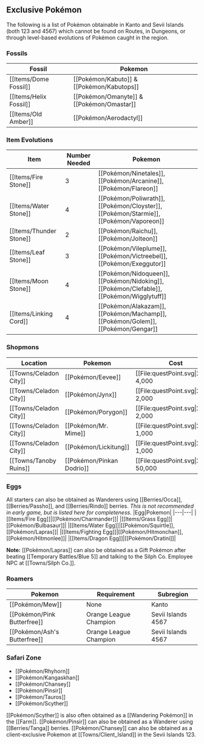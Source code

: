 ## Exclusive Pokémon

The following is a list of Pokémon obtainable in Kanto and Sevii Islands (both 123 and 4567) which cannot be found on Routes, in Dungeons, or through level-based evolutions of Pokémon caught in the region.

### Fossils
|Fossil|Pokemon|
|---|---|
|[[Items/Dome Fossil]]|[[Pokémon/Kabuto]] & [[Pokémon/Kabutops]]|
|[[Items/Helix Fossil]]|[[Pokémon/Omanyte]] & [[Pokémon/Omastar]]|
|[[Items/Old Amber]]|[[Pokémon/Aerodactyl]]|

### Item Evolutions
|Item|Number Needed|Pokemon|
|---|---|---|
|[[Items/Fire Stone]]|3|[[Pokémon/Ninetales]], [[Pokémon/Arcanine]], [[Pokémon/Flareon]]|
|[[Items/Water Stone]]|4|[[Pokémon/Poliwrath]], [[Pokémon/Cloyster]], [[Pokémon/Starmie]], [[Pokémon/Vaporeon]]|
|[[Items/Thunder Stone]]|2|[[Pokémon/Raichu]], [[Pokémon/Jolteon]]|
|[[Items/Leaf Stone]]|3|[[Pokémon/Vileplume]], [[Pokémon/Victreebel]], [[Pokémon/Exeggutor]]|
|[[Items/Moon Stone]]|4|[[Pokémon/Nidoqueen]], [[Pokémon/Nidoking]], [[Pokémon/Clefable]], [[Pokémon/Wigglytuff]]|
|[[Items/Linking Cord]]|4|[[Pokémon/Alakazam]], [[Pokémon/Machamp]], [[Pokémon/Golem]], [[Pokémon/Gengar]]|

### Shopmons
|Location|Pokemon|Cost|
|---|---|---|
|[[Towns/Celadon City]]|[[Pokémon/Eevee]]| [[File:questPoint.svg\|20px]] 4,000|
|[[Towns/Celadon City]]|[[Pokémon/Jynx]]|[[File:questPoint.svg\|20px]] 2,000|
|[[Towns/Celadon City]]|[[Pokémon/Porygon]]|[[File:questPoint.svg\|20px]] 2,000|
|[[Towns/Celadon City]]|[[Pokémon/Mr. Mime]]|[[File:questPoint.svg\|20px]] 1,000|
|[[Towns/Celadon City]]|[[Pokémon/Lickitung]]|[[File:questPoint.svg\|20px]] 1,000|
|[[Towns/Tanoby Ruins]]|[[Pokémon/Pinkan Dodrio]]|[[File:questPoint.svg\|20px]] 50,000|

### Eggs
All starters can also be obtained as Wanderers using [[Berries/Occa]], [[Berries/Passho]], and [[Berries/Rindo]] berries.
*This is not recommended in early game, but is listed here for completeness.*
|Egg|Pokemon|
|---|---|
|[[Items/Fire Egg]]|[[Pokémon/Charmander]]|
|[[Items/Grass Egg]]|[[Pokémon/Bulbasaur]]|
|[[Items/Water Egg]]|[[Pokémon/Squirtle]], [[Pokémon/Lapras]]|
|[[Items/Fighting Egg]]|[[Pokémon/Hitmonchan]], [[Pokémon/Hitmonlee]]|
|[[Items/Dragon Egg]]|[[Pokémon/Dratini]]|

**Note:** [[Pokémon/Lapras]] can also be obtained as a Gift Pokémon after beating [[Temporary Battles/Blue 5]] and talking to the Silph Co. Employee NPC at [[Towns/Silph Co.]].

### Roamers
|Pokemon|Requirement|Subregion|
|---|---|---|
|[[Pokémon/Mew]]|None|Kanto|
|[[Pokémon/Pink Butterfree]]|Orange League Champion|Sevii Islands 4567|
|[[Pokémon/Ash's Butterfree]]|Orange League Champion|Sevii Islands 4567|

### Safari Zone

* [[Pokémon/Rhyhorn]]
* [[Pokémon/Kangaskhan]]
* [[Pokémon/Chansey]]
* [[Pokémon/Pinsir]]
* [[Pokémon/Tauros]]
* [[Pokémon/Scyther]]

[[Pokémon/Scyther]] is also often obtained as a [[Wandering Pokémon]] in the [[Farm]].
[[Pokémon/Pinsir]] can also be obtained as a Wanderer using [[Berries/Tanga]] berries.
[[Pokémon/Chansey]] can also be obtained as a client-exclusive Pokemon at [[Towns/Client_Island]] in the Sevii Islands 123.
